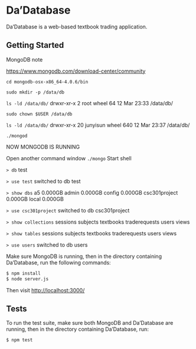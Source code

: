 # Da’Database
Da’Database is a web-based textbook trading application.

## Getting Started
MongoDB note

https://www.mongodb.com/download-center/community

`cd mongodb-osx-x86_64-4.0.6/bin`

`sudo mkdir -p /data/db`

`ls -ld /data/db/`
drwxr-xr-x  2 root  wheel  64 12 Mar 23:33 /data/db/

`sudo chown $USER /data/db`

`ls -ld /data/db/`
drwxr-xr-x  20 junyisun  wheel  640 12 Mar 23:37 /data/db/

`./mongod`

NOW MONGODB IS RUNNING




Open another command window
`./mongo`
Start shell


`> db`
test

`> use test`
switched to db test

`> show dbs`
a5             0.000GB
admin          0.000GB
config         0.000GB
csc301project  0.000GB
local          0.000GB

`> use csc301project`
switched to db csc301project

`> show collections`
sessions
subjects
textbooks
traderequests
users
views

`> show tables`
sessions
subjects
textbooks
traderequests
users
views

`> use users`
switched to db users


Make sure MongoDB is running, then in the directory containing Da’Database, run the following commands:
```sh
$ npm install
$ node server.js
```
Then visit [http://localhost:3000/](http://localhost:3000/)

## Tests
To run the test suite, make sure both MongoDB and Da’Database are running, then in the directory containing Da’Database, run:
```sh
$ npm test
```
